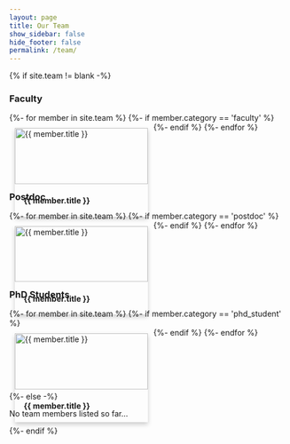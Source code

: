 ```yaml
---
layout: page
title: Our Team
show_sidebar: false
hide_footer: false
permalink: /team/
---
```


<div class="team">

{% if site.team != blank -%} 

<!-- Faculty Section -->
<h3>Faculty</h3>
<div class="team-members">
    {%- for member in site.team %}
        {%- if member.category == 'faculty' %}
            <a href="{{ '' | append: member.name | downcase | replace: '.md', ''| append: '.html' }}" class="team-member-link">
                <div class="team-member">
                    <img src="{{ member.image | relative_url }}" alt="{{ member.title }}" style="width:100%;">
                    <div class="container">
                        <h4><b>{{ member.title }}</b></h4>
                    </div>
                </div>
            </a>
        {%- endif %}
    {%- endfor %}
</div>

<!-- Postdoc Section -->
<h3>Postdoc</h3>
<div class="team-members">
    {%- for member in site.team %}
        {%- if member.category == 'postdoc' %}
            <a href="{{ '' | append: member.name | downcase | replace: '.md', ''| append: '.html' }}" class="team-member-link">
                <div class="team-member">
                    <img src="{{ member.image | relative_url }}" alt="{{ member.title }}" style="width:100%;">
                    <div class="container">
                        <h4><b>{{ member.title }}</b></h4>
                    </div>
                </div>
            </a>
        {%- endif %}
    {%- endfor %}
</div>

<!-- PhD Student Section -->
<h3>PhD Students</h3>
<div class="team-members">
    {%- for member in site.team %}
        {%- if member.category == 'phd_student' %}
            <a href="{{ '' | append: member.name | downcase | replace: '.md', ''| append: '.html' }}" class="team-member-link">
                <div class="team-member">
                    <img src="{{ member.image | relative_url }}" alt="{{ member.title }}" style="width:100%;">
                    <div class="container">
                        <h4><b>{{ member.title }}</b></h4>
                    </div>
                </div>
            </a>
        {%- endif %}
    {%- endfor %}
</div>

{%- else -%} 
<p>No team members listed so far...</p>
{%- endif %} 
</div>

<style>
.team-members {
    display: flex;
    flex-wrap: wrap;
    justify-content: flex-start; /* Align items to the left */
}
.team-member-link {
    text-decoration: none; /* Optional: removes underline from links */
    color: inherit; /* Optional: keeps text color consistent with the rest of the design */
}
.team-member {
    margin: 10px;
    box-shadow: 0 4px 8px 0 rgba(0,0,0,0.2);
    transition: 0.3s;
    width: 240px; /* Adjust based on your preference */
}
.team-member:hover {
    box-shadow: 0 8px 16px 0 rgba(0,0,0,0.2);
}
.container {
    padding: 2px 16px;
}
</style>
